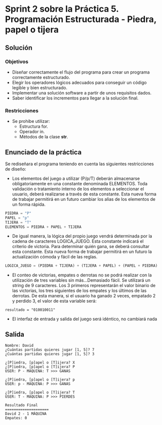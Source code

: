 # Sprint 2 sobre la Práctica 5. Programación Estructurada - Piedra, papel o tijera
## Solución

### Objetivos
- Diseñar correctamente el flujo del programa para crear un programa correctamente estructurado.
- Elegir los operadores lógicos adecuados para conseguir un código legible y bien estructurado.
- Implementar una solución software a partir de unos requisitos dados.
- Saber identificar los incrementos para llegar a la solución final.

### Restricciones
- Se prohibe utilizar:
    + Estructura for.
    + Operador in.
    + Métodos de la clase **str**.

## Enunciado de la práctica

Se rediseñara el programa teniendo en cuenta las siguientes restricciones de diseño:
- Los elementos del juego a utilizar (P/p/T) deberán almacenarse obligatoriamente en una constante denominada ELEMENTOS. Toda validación o tratamiento interno de los elementos a seleccionar el usuario, deberá realizarse a través de esta constante. Esta nueva forma de trabajar permitirá en un futuro cambiar los alias de los elementos de un forma rápida.
```python
PIEDRA = "P"
PAPEL = "p"
TIJERA = "T"
ELEMENTOS = PIEDRA + PAPEL + TIJERA
```
- De igual manera, la lógica del propio juego vendrá determinada por la cadena de caracteres LOGICA_JUEGO. Esta constante indicará el criterio de victoria. Para determinar quién gana, se deberá consultar esta constante. Esta nueva forma de trabajar permitirá en un futuro la actualización cómoda y fácil de las reglas.
```python
LOGICA_JUEGO = (PIEDRA + TIJERA) + (TIJERA + PAPEL) + (PAPEL + PIEDRA)  # "PTTppP" Determina las combinaciones ganadoras: P-T, T-p, p-P
```
- El conteo de victorias, empates o derrotas no se podrá realizar con la utilización de tres variables sin más...Demasiado fácil. Se utilizará un string de 9 caracteres. Los 3 primeros representarán el valor binario de las victorias, los tres siguientes de los empates y los últimos de las derrotas. De esta manera, si el usuario ha ganado 2 veces, empatado 2 y perdido 3, el valor de esta variable será:
```
resultado = "010010011" 
```
- El interfaz de entrada y salida del juego será idéntico, no cambiará nada

## Salida

```
Nombre: David
¿Cuántas partidas quieres jugar [1, 5]? 7
¿Cuántas partidas quieres jugar [1, 5]? 3

¿[P]iedra, [p]apel o [T]ijera? X
¿[P]iedra, [p]apel o [T]ijera? P
USER: P - MÁQUINA: T >>> GANAS

¿[P]iedra, [p]apel o [T]ijera? p
USER: p - MÁQUINA: P >>> GANAS

¿[P]iedra, [p]apel o [T]ijera? T
USER: T - MÁQUINA: P >>> PIERDES
  
Resultado Final  
====================
David 2 - 1 MÁQUINA
Empates: 0
```